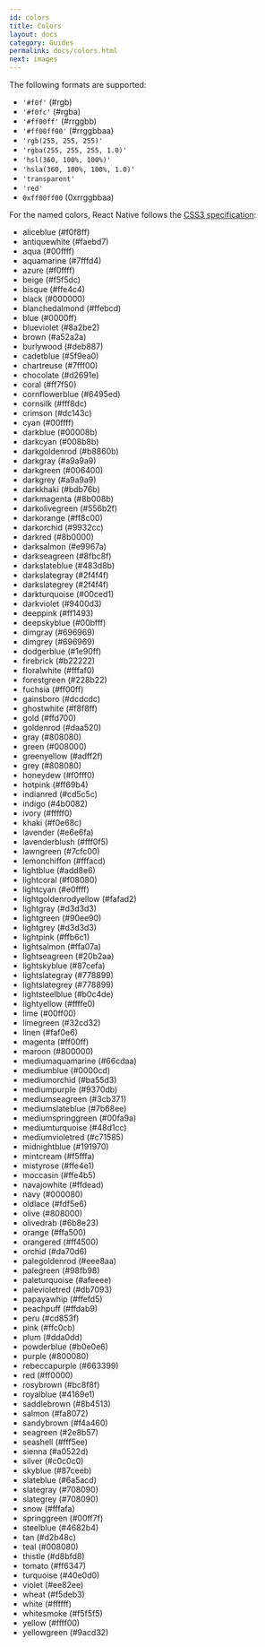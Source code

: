 ```yaml
---
id: colors
title: Colors
layout: docs
category: Guides
permalink: docs/colors.html
next: images
---
```


The following formats are supported:

 - `'#f0f'` (#rgb)
 - `'#f0fc'` (#rgba)
 - `'#ff00ff'` (#rrggbb)
 - `'#ff00ff00'` (#rrggbbaa)
 - `'rgb(255, 255, 255)'`
 - `'rgba(255, 255, 255, 1.0)'`
 - `'hsl(360, 100%, 100%)'`
 - `'hsla(360, 100%, 100%, 1.0)'`
 - `'transparent'`
 - `'red'`
 - `0xff00ff00` (0xrrggbbaa)


For the named colors, React Native follows the [CSS3 specification](http://www.w3.org/TR/css3-color/#svg-color):

- <color aliceblue /> aliceblue (#f0f8ff)
- <color antiquewhite /> antiquewhite (#faebd7)
- <color aqua /> aqua (#00ffff)
- <color aquamarine /> aquamarine (#7fffd4)
- <color azure /> azure (#f0ffff)
- <color beige /> beige (#f5f5dc)
- <color bisque /> bisque (#ffe4c4)
- <color black /> black (#000000)
- <color blanchedalmond /> blanchedalmond (#ffebcd)
- <color blue /> blue (#0000ff)
- <color blueviolet /> blueviolet (#8a2be2)
- <color brown /> brown (#a52a2a)
- <color burlywood /> burlywood (#deb887)
- <color cadetblue /> cadetblue (#5f9ea0)
- <color chartreuse /> chartreuse (#7fff00)
- <color chocolate /> chocolate (#d2691e)
- <color coral /> coral (#ff7f50)
- <color cornflowerblue /> cornflowerblue (#6495ed)
- <color cornsilk /> cornsilk (#fff8dc)
- <color crimson /> crimson (#dc143c)
- <color cyan /> cyan (#00ffff)
- <color darkblue /> darkblue (#00008b)
- <color darkcyan /> darkcyan (#008b8b)
- <color darkgoldenrod /> darkgoldenrod (#b8860b)
- <color darkgray /> darkgray (#a9a9a9)
- <color darkgreen /> darkgreen (#006400)
- <color darkgrey /> darkgrey (#a9a9a9)
- <color darkkhaki /> darkkhaki (#bdb76b)
- <color darkmagenta /> darkmagenta (#8b008b)
- <color darkolivegreen /> darkolivegreen (#556b2f)
- <color darkorange /> darkorange (#ff8c00)
- <color darkorchid /> darkorchid (#9932cc)
- <color darkred /> darkred (#8b0000)
- <color darksalmon /> darksalmon (#e9967a)
- <color darkseagreen /> darkseagreen (#8fbc8f)
- <color darkslateblue /> darkslateblue (#483d8b)
- <color darkslategray /> darkslategray (#2f4f4f)
- <color darkslategrey /> darkslategrey (#2f4f4f)
- <color darkturquoise /> darkturquoise (#00ced1)
- <color darkviolet /> darkviolet (#9400d3)
- <color deeppink /> deeppink (#ff1493)
- <color deepskyblue /> deepskyblue (#00bfff)
- <color dimgray /> dimgray (#696969)
- <color dimgrey /> dimgrey (#696969)
- <color dodgerblue /> dodgerblue (#1e90ff)
- <color firebrick /> firebrick (#b22222)
- <color floralwhite /> floralwhite (#fffaf0)
- <color forestgreen /> forestgreen (#228b22)
- <color fuchsia /> fuchsia (#ff00ff)
- <color gainsboro /> gainsboro (#dcdcdc)
- <color ghostwhite /> ghostwhite (#f8f8ff)
- <color gold /> gold (#ffd700)
- <color goldenrod /> goldenrod (#daa520)
- <color gray /> gray (#808080)
- <color green /> green (#008000)
- <color greenyellow /> greenyellow (#adff2f)
- <color grey /> grey (#808080)
- <color honeydew /> honeydew (#f0fff0)
- <color hotpink /> hotpink (#ff69b4)
- <color indianred /> indianred (#cd5c5c)
- <color indigo /> indigo (#4b0082)
- <color ivory /> ivory (#fffff0)
- <color khaki /> khaki (#f0e68c)
- <color lavender /> lavender (#e6e6fa)
- <color lavenderblush /> lavenderblush (#fff0f5)
- <color lawngreen /> lawngreen (#7cfc00)
- <color lemonchiffon /> lemonchiffon (#fffacd)
- <color lightblue /> lightblue (#add8e6)
- <color lightcoral /> lightcoral (#f08080)
- <color lightcyan /> lightcyan (#e0ffff)
- <color lightgoldenrodyellow /> lightgoldenrodyellow (#fafad2)
- <color lightgray /> lightgray (#d3d3d3)
- <color lightgreen /> lightgreen (#90ee90)
- <color lightgrey /> lightgrey (#d3d3d3)
- <color lightpink /> lightpink (#ffb6c1)
- <color lightsalmon /> lightsalmon (#ffa07a)
- <color lightseagreen /> lightseagreen (#20b2aa)
- <color lightskyblue /> lightskyblue (#87cefa)
- <color lightslategray /> lightslategray (#778899)
- <color lightslategrey /> lightslategrey (#778899)
- <color lightsteelblue /> lightsteelblue (#b0c4de)
- <color lightyellow /> lightyellow (#ffffe0)
- <color lime /> lime (#00ff00)
- <color limegreen /> limegreen (#32cd32)
- <color linen /> linen (#faf0e6)
- <color magenta /> magenta (#ff00ff)
- <color maroon /> maroon (#800000)
- <color mediumaquamarine /> mediumaquamarine (#66cdaa)
- <color mediumblue /> mediumblue (#0000cd)
- <color mediumorchid /> mediumorchid (#ba55d3)
- <color mediumpurple /> mediumpurple (#9370db)
- <color mediumseagreen /> mediumseagreen (#3cb371)
- <color mediumslateblue /> mediumslateblue (#7b68ee)
- <color mediumspringgreen /> mediumspringgreen (#00fa9a)
- <color mediumturquoise /> mediumturquoise (#48d1cc)
- <color mediumvioletred /> mediumvioletred (#c71585)
- <color midnightblue /> midnightblue (#191970)
- <color mintcream /> mintcream (#f5fffa)
- <color mistyrose /> mistyrose (#ffe4e1)
- <color moccasin /> moccasin (#ffe4b5)
- <color navajowhite /> navajowhite (#ffdead)
- <color navy /> navy (#000080)
- <color oldlace /> oldlace (#fdf5e6)
- <color olive /> olive (#808000)
- <color olivedrab /> olivedrab (#6b8e23)
- <color orange /> orange (#ffa500)
- <color orangered /> orangered (#ff4500)
- <color orchid /> orchid (#da70d6)
- <color palegoldenrod /> palegoldenrod (#eee8aa)
- <color palegreen /> palegreen (#98fb98)
- <color paleturquoise /> paleturquoise (#afeeee)
- <color palevioletred /> palevioletred (#db7093)
- <color papayawhip /> papayawhip (#ffefd5)
- <color peachpuff /> peachpuff (#ffdab9)
- <color peru /> peru (#cd853f)
- <color pink /> pink (#ffc0cb)
- <color plum /> plum (#dda0dd)
- <color powderblue /> powderblue (#b0e0e6)
- <color purple /> purple (#800080)
- <color rebeccapurple /> rebeccapurple (#663399)
- <color red /> red (#ff0000)
- <color rosybrown /> rosybrown (#bc8f8f)
- <color royalblue /> royalblue (#4169e1)
- <color saddlebrown /> saddlebrown (#8b4513)
- <color salmon /> salmon (#fa8072)
- <color sandybrown /> sandybrown (#f4a460)
- <color seagreen /> seagreen (#2e8b57)
- <color seashell /> seashell (#fff5ee)
- <color sienna /> sienna (#a0522d)
- <color silver /> silver (#c0c0c0)
- <color skyblue /> skyblue (#87ceeb)
- <color slateblue /> slateblue (#6a5acd)
- <color slategray /> slategray (#708090)
- <color slategrey /> slategrey (#708090)
- <color snow /> snow (#fffafa)
- <color springgreen /> springgreen (#00ff7f)
- <color steelblue /> steelblue (#4682b4)
- <color tan /> tan (#d2b48c)
- <color teal /> teal (#008080)
- <color thistle /> thistle (#d8bfd8)
- <color tomato /> tomato (#ff6347)
- <color turquoise /> turquoise (#40e0d0)
- <color violet /> violet (#ee82ee)
- <color wheat /> wheat (#f5deb3)
- <color white /> white (#ffffff)
- <color whitesmoke /> whitesmoke (#f5f5f5)
- <color yellow /> yellow (#ffff00)
- <color yellowgreen /> yellowgreen (#9acd32)
